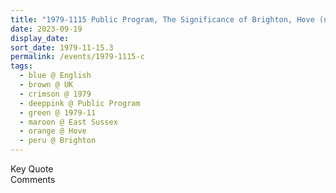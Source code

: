 ```yaml
---
title: "1979-1115 Public Program, The Significance of Brighton, Hove (next, W of Brighton), East Sussex, UK"
date: 2023-09-19
display_date: 
sort_date: 1979-11-15.3
permalink: /events/1979-1115-c
tags:
  - blue @ English
  - brown @ UK
  - crimson @ 1979
  - deeppink @ Public Program
  - green @ 1979-11
  - maroon @ East Sussex
  - orange @ Hove
  - peru @ Brighton
---
```


<wave-list>
  <list-title color="green" width="75">Key Quote</list-title>
  <list-item color="BlanchedAlmond"  width="200"></list-item>
  <list-item color="Lavender"></list-item>
  <list-item color="BlanchedAlmond"></list-item>
</wave-list>

<br>

<wave-list>
  <list-title color="green" width="75">Comments</list-title>
  <list-item color="BlanchedAlmond"  width="200"></list-item>
  <list-item color="Lavender"></list-item>
  <list-item color="BlanchedAlmond"></list-item>
</wave-list>